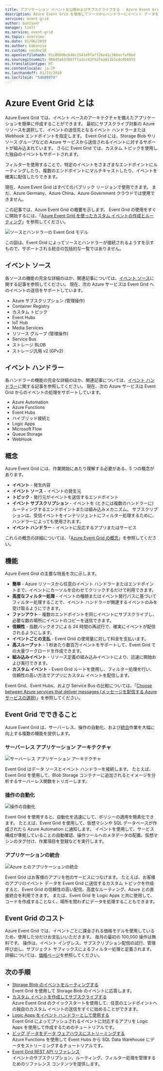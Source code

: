 ```yaml
---
title: アプリケーション イベントを公開およびサブスクライブする - Azure Event Grid
description: Azure Event Grid を使用してソースからハンドラーにイベント データを送信します。 イベント ベースのアプリケーションを構築し、Azure サービスと統合します。
services: event-grid
author: banisadr
manager: timlt
ms.service: event-grid
ms.topic: overview
ms.date: 01/06/2019
ms.author: babanisa
ms.custom: seodec18
ms.openlocfilehash: 01c88b9bc64bc1541e97aff26e41c360acfaf6bd
ms.sourcegitcommit: 98645e63f657ffa2cc42f52fea911b1cdcd56453
ms.translationtype: HT
ms.contentlocale: ja-JP
ms.lasthandoff: 01/23/2019
ms.locfileid: "54809974"
---
```

# <a name="what-is-azure-event-grid"></a>Azure Event Grid とは

Azure Event Grid では、イベント ベースのアーキテクチャを備えたアプリケーションを簡単に作成することができます。 最初にサブスクライブ対象の Azure リソースを選択して、イベントの送信先となるイベント ハンドラーまたは Webhook エンドポイントを指定します。 Event Grid には、Storage Blob やリソース グループなどの Azure サービスから送信されるイベントに対するサポートが組み込まれています。 さらに Event Grid では、カスタム トピックを使用した独自のイベントもサポートされます。 

フィルターを使用することで、特定のイベントをさまざまなエンドポイントにルーティングしたり、複数のエンドポイントにマルチキャストしたり、イベントを確実に配信したりできます。

現在、Azure Event Grid はすべてのパブリック リージョンで使用できます。 まだ、Azure Germany、Azure China、Azure Government クラウドでは使用できません。

この記事では、Azure Event Grid の概要を示します。 Event Grid の使用をすぐに開始するには、「[Azure Event Grid を使ったカスタム イベントの作成とルーティング](custom-event-quickstart.md)」を参照してください。 

![ソースとハンドラーの Event Grid モデル](./media/overview/functional-model.png)

この図は、Event Grid によってソースとハンドラーが接続されるようすを示すもので、サポートされる統合の包括的な一覧ではありません。

## <a name="event-sources"></a>イベント ソース

各ソースの機能の完全な詳細のほか、関連記事については、[イベント ソース](event-sources.md)に関する記事を参照してください。 現在、次の Azure サービスは Event Grid へのイベントの送信をサポートしています。

* Azure サブスクリプション (管理操作)
* Container Registry
* カスタム トピック
* Event Hubs
* IoT Hub
* Media Services
* リソース グループ (管理操作)
* Service Bus
* ストレージ BLOB
* ストレージ汎用 v2 (GPv2)

## <a name="event-handlers"></a>イベント ハンドラー

各ハンドラーの機能の完全な詳細のほか、関連記事については、[イベント ハンドラー](event-handlers.md)に関する記事を参照してください。 現在、次の Azure サービスは Event Grid からのイベントの処理をサポートしています。 

* Azure Automation
* Azure Functions
* Event Hubs
* ハイブリッド接続と
* Logic Apps
* Microsoft Flow
* Queue Storage
* WebHook

## <a name="concepts"></a>概念

Azure Event Grid には、作業開始にあたり理解する必要がある、5 つの概念があります。

* **イベント** - 発生内容
* **イベント ソース** - イベントの発生元
* **トピック** - 発行元がイベントを送信するエンドポイント
* **イベント サブスクリプション** - イベントを (ときには複数のハンドラーに) ルーティングするエンドポイントまたは組み込みメカニズム。 サブスクリプションは、受信イベントをインテリジェントにフィルター処理するために、ハンドラーによっても使用されます。
* **イベント ハンドラー** - イベントに反応するアプリまたはサービス

これらの概念の詳細については、「[Azure Event Grid の概念](concepts.md)」を参照してください。

## <a name="capabilities"></a>機能

Azure Event Grid の主要な特長を次に示します。

* **簡単** - Azure リソースから任意のイベント ハンドラーまたはエンドポイントまで、イベントにカーソルを合わせてクリックするだけで利用できます。
* **高度なフィルター処理** - イベントの種類またはイベント発行パスに基づいてフィルター処理することで、イベント ハンドラーが関連するイベントのみを受け取るようにできます。
* **ファンアウト** - 複数のエンドポイントを同じイベントにサブスクライブし、必要な数の場所にイベントのコピーを送信できます。
* **信頼性** - 指数バックオフによる 24 時間の再試行で、確実にイベントが配信されるようにします。
* **イベントごとの支払** - Event Grid の使用量に対して料金を支払います。
* **高スループット** - 1 秒あたり数百万イベントをサポートして、Event Grid での大量ワークロードを作成できます。
* **組み込みイベント** - リソース定義の組み込みイベントにより、迅速に開始および実行できます。
* **カスタム イベント** - Event Grid ルートを使用し、フィルター処理を行い、信頼性の高い方法でアプリにカスタム イベントを配信します。

Event Grid、Event Hubs、および Service Bus の比較については、「[Choose between Azure services that deliver messages (メッセージを配信する Azure サービスの選択)](compare-messaging-services.md)」を参照してください。

## <a name="what-can-i-do-with-event-grid"></a>Event Grid でできること

Azure Event Grid は、サーバーレス、操作の自動化、および[統合](http://azure.com/integration)作業を大幅に向上する複数の機能を提供します。 

### <a name="serverless-application-architectures"></a>サーバーレス アプリケーション アーキテクチャ

![サーバーレス アプリケーション アーキテクチャ](./media/overview/serverless_web_app.png)

Event Grid はデータ ソースとイベント ハンドラーを接続します。 たとえば、Event Grid を使用して、Blob Storage コンテナーに追加されるとイメージを分析するサーバーレス関数をトリガーします。 

### <a name="ops-automation"></a>操作の自動化

![操作の自動化](./media/overview/Ops_automation.png)

Event Grid を使用すると、自動化を迅速にして、ポリシーの適用を簡素化できます。 たとえば、Event Grid を使用して、仮想マシンや SQL データベースが作成されたら Azure Automation に通知します。 イベントを使用して、サービス構成が準拠していることの自動確認、操作ツールへのメタデータの配置、仮想マシンのタグ付け、作業項目を登録などを実行します。

### <a name="application-integration"></a>アプリケーションの統合

![Azure とのアプリケーションの統合](./media/overview/app_integration.png)

Event Grid はお客様のアプリを他のサービスにつなげます。 たとえば、お客様のアプリのイベント データを Event Grid に送信するカスタム トピックを作成すると、Event Grid の信頼性の高い配信、高度なルーティング、Azure との直接統合を利用できます。 または、Event Grid を Logic Apps と共に使用して、コードを作成することなく、場所を問わずにデータを処理することもできます。 

## <a name="how-much-does-event-grid-cost"></a>Event Grid のコスト

Azure Event Grid では、イベントごとに課金される価格モデルを使用しているため、使用した分だけお支払いいただきます。 毎月の最初の 100,000 操作は無料です。 操作は、イベント イングレス、サブスクリプション配信の試行、管理呼び出し、サブジェクト サフィックスによるフィルター処理と定義されます。 詳細については、[価格ページ](https://azure.microsoft.com/pricing/details/event-grid/)を参照してください。

## <a name="next-steps"></a>次の手順

* [Storage Blob のイベントをルーティングする](../storage/blobs/storage-blob-event-quickstart.md?toc=%2fazure%2fevent-grid%2ftoc.json)  
  Event Grid を使用して Storage Blob のイベントに応答します。
* [カスタム イベントを作成してサブスクライブする](custom-event-quickstart.md)  
  Azure Event Grid のクイックスタートを使用して、任意のエンドポイントへの独自のカスタム イベントの送信をすぐに始めることができます。
* [Logic Apps をイベント ハンドラーとして使用する](monitor-virtual-machine-changes-event-grid-logic-app.md)  
  Event Grid によってプッシュされるイベントに対応するアプリを Logic Apps を使用して作成するためのチュートリアルです。
* [ビッグ データをデータ ウェアハウスにストリーミングする](event-grid-event-hubs-integration.md)  
  Azure Functions を使用して Event Hubs から SQL Data Warehouse にデータをストリーミングするチュートリアルです。
* [Event Grid REST API リファレンス](/rest/api/eventgrid)  
  イベントのサブスクリプション、ルーティング、フィルター処理を管理するためのリファレンス コンテンツを提供します。
